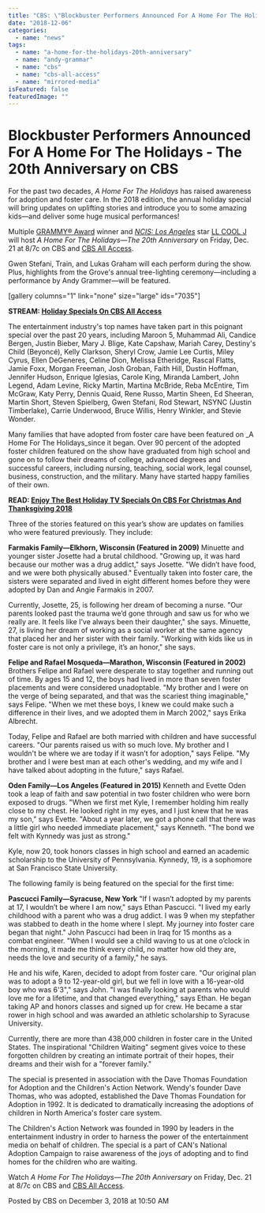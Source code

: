 ```yaml
---
title: "CBS: \"Blockbuster Performers Announced For A Home For The Holidays - The 20th Anniversary\""
date: "2018-12-06"
categories: 
  - name: "news"
tags: 
  - name: "a-home-for-the-holidays-20th-anniversary"
  - name: "andy-grammar"
  - name: "cbs"
  - name: "cbs-all-access"
  - name: "mirrored-media"
isFeatured: false
featuredImage: ""
---
```


# Blockbuster Performers Announced For A Home For The Holidays - The 20th Anniversary on CBS

For the past two decades, _A Home For The Holidays_ has raised awareness for adoption and foster care. In the 2018 edition, the annual holiday special will bring updates on uplifting stories and introduce you to some amazing kids—and deliver some huge musical performances!

Multiple [GRAMMY® Award](http://www.cbs.com/shows/grammys/) winner and _[NCIS: Los Angeles](https://www.cbs.com/shows/ncis_los_angeles/)_ star [LL COOL J](https://www.cbs.com/shows/ncis_los_angeles/cast/36191) will host _A Home For The Holidays—The 20th Anniversary_ on Friday, Dec. 21 at 8/7c on CBS and [CBS All Access](http://www.cbs.com/all-access/?intcid=CIA-00-10abc4e).

Gwen Stefani, Train, and Lukas Graham will each perform during the show. Plus, highlights from the Grove's annual tree-lighting ceremony—including a performance by Andy Grammer—will be featured.

\[gallery columns="1" link="none" size="large" ids="7035"\]

**STREAM: [Holiday Specials On CBS All Access](https://www.cbs.com/shows/holiday_central/video)**

The entertainment industry's top names have taken part in this poignant special over the past 20 years, including Maroon 5, Muhammad Ali, Candice Bergen, Justin Bieber, Mary J. Blige, Kate Capshaw, Mariah Carey, Destiny's Child (Beyoncé), Kelly Clarkson, Sheryl Crow, Jamie Lee Curtis, Miley Cyrus, Ellen DeGeneres, Celine Dion, Melissa Etheridge, Rascal Flatts, Jamie Foxx, Morgan Freeman, Josh Groban, Faith Hill, Dustin Hoffman, Jennifer Hudson, Enrique Iglesias, Carole King, Miranda Lambert, John Legend, Adam Levine, Ricky Martin, Martina McBride, Reba McEntire, Tim McGraw, Katy Perry, Dennis Quaid, Rene Russo, Martin Sheen, Ed Sheeran, Martin Short, Steven Spielberg, Gwen Stefani, Rod Stewart, NSYNC (Justin Timberlake), Carrie Underwood, Bruce Willis, Henry Winkler, and Stevie Wonder.

Many families that have adopted from foster care have been featured on _A Home For The Holidays_since it began. Over 90 percent of the adopted foster children featured on the show have graduated from high school and gone on to follow their dreams of college, advanced degrees and successful careers, including nursing, teaching, social work, legal counsel, business, construction, and the military. Many have started happy families of their own.

**READ: [Enjoy The Best Holiday TV Specials On CBS For Christmas And Thanksgiving 2018](https://www.cbs.com/shows/holiday_central/news/1008897/enjoy-the-best-holiday-tv-specials-for-christmas-and-thanksgiving-2018/)**

Three of the stories featured on this year’s show are updates on families who were featured previously. They include:

**Farmakis Family—Elkhorn, Wisconsin (Featured in 2009)** Minuette and younger sister Josette had a brutal childhood. "Growing up, it was hard because our mother was a drug addict," says Josette. "We didn’t have food, and we were both physically abused." Eventually taken into foster care, the sisters were separated and lived in eight different homes before they were adopted by Dan and Angie Farmakis in 2007.

Currently, Josette, 25, is following her dream of becoming a nurse. "Our parents looked past the trauma we’d gone through and saw us for who we really are. It feels like I’ve always been their daughter," she says. Minuette, 27, is living her dream of working as a social worker at the same agency that placed her and her sister with their family. "Working with kids like us in foster care is not only a privilege, it’s an honor," she says.

**Felipe and Rafael Mosqueda—Marathon, Wisconsin (Featured in 2002)** Brothers Felipe and Rafael were desperate to stay together and running out of time. By ages 15 and 12, the boys had lived in more than seven foster placements and were considered unadoptable. "My brother and I were on the verge of being separated, and that was the scariest thing imaginable," says Felipe. "When we met these boys, I knew we could make such a difference in their lives, and we adopted them in March 2002," says Erika Albrecht.

Today, Felipe and Rafael are both married with children and have successful careers. "Our parents raised us with so much love. My brother and I wouldn't be where we are today if it wasn’t for adoption," says Felipe. "My brother and I were best man at each other's wedding, and my wife and I have talked about adopting in the future," says Rafael.

**Oden Family—Los Angeles (Featured in 2015)** Kenneth and Evette Oden took a leap of faith and saw potential in two foster children who were born exposed to drugs. "When we first met Kyle, I remember holding him really close to my chest. He looked right in my eyes, and I just knew that he was my son," says Evette. "About a year later, we got a phone call that there was a little girl who needed immediate placement," says Kenneth. "The bond we felt with Kynnedy was just as strong."

Kyle, now 20, took honors classes in high school and earned an academic scholarship to the University of Pennsylvania. Kynnedy, 19, is a sophomore at San Francisco State University.

The following family is being featured on the special for the first time:

**Pascucci Family—Syracuse, New York** "If I wasn’t adopted by my parents at 17, I wouldn’t be where I am now," says Ethan Pascucci. "I lived my early childhood with a parent who was a drug addict. I was 9 when my stepfather was stabbed to death in the home where I slept. My journey into foster care began that night." John Pascucci had been in Iraq for 15 months as a combat engineer. "When I would see a child waving to us at one o’clock in the morning, it made me think every child, no matter how old they are, needs the love and security of a family," he says.

He and his wife, Karen, decided to adopt from foster care. "Our original plan was to adopt a 9 to 12-year-old girl, but we fell in love with a 16-year-old boy who was 6'3"," says John. "I was finally looking at parents who would love me for a lifetime, and that changed everything," says Ethan. He began taking AP and honors classes and signed up for crew. He became a star rower in high school and was awarded an athletic scholarship to Syracuse University.

Currently, there are more than 438,000 children in foster care in the United States. The inspirational "Children Waiting" segment gives voice to these forgotten children by creating an intimate portrait of their hopes, their dreams and their wish for a "forever family."

The special is presented in association with the Dave Thomas Foundation for Adoption and the Children's Action Network. Wendy's founder Dave Thomas, who was adopted, established the Dave Thomas Foundation for Adoption in 1992. It is dedicated to dramatically increasing the adoptions of children in North America's foster care system.

The Children's Action Network was founded in 1990 by leaders in the entertainment industry in order to harness the power of the entertainment media on behalf of children. The special is a part of CAN's National Adoption Campaign to raise awareness of the joys of adopting and to find homes for the children who are waiting.

Watch _A Home For The Holidays—The 20th Anniversary_ on Friday, Dec. 21 at 8/7c on CBS and [CBS All Access](https://www.cbs.com/all-access/?intcid=CIA-00-10abc4e).

Posted by CBS on December 3, 2018 at 10:50 AM
